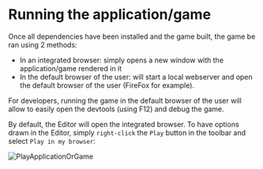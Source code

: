 # Running the application/game

Once all dependencies have been installed and the game built, the game be ran using 2 methods:
* In an integrated browser: simply opens a new window with the application/game rendered in it
* In the default browser of the user: will start a local webserver and open the default browser of the user (FireFox for example).

For developers, running the game in the default browser of the user will allow to easily open the devtools (using F12) and debug the game.

By default, the Editor will open the integrated browser. To have options drawn in the Editor, simply `right-click` the `Play` button in the toolbar and select `Play in my browser`:

![PlayApplicationOrGame](./play.gif)
